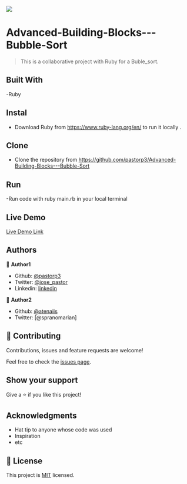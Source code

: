
![](https://img.shields.io/badge/Microverse-blueviolet)

# Advanced-Building-Blocks---Bubble-Sort

> This is a collaborative project with Ruby for a Buble_sort.

## Built With

-Ruby

## Instal
- Download Ruby from https://www.ruby-lang.org/en/ to run it locally .


## Clone
- Clone the repository from https://github.com/pastorp3/Advanced-Building-Blocks---Bubble-Sort

## Run
-Run code with ruby main.rb in your local terminal

## Live Demo
[Live Demo Link](https://repl.it/@pastorp3/Advanced-Building-Blocks-Bubble-Sort-18#main.rb)

## Authors

👤 **Author1**

- Github: [@pastorp3](https://github.com/pastorp3)
- Twitter: [@jose_pastor](https://twitter.com/jose_pastorp3 )
- Linkedin: [linkedin](https://www.linkedin.com/in/jos%C3%A9-pedraza-acevedo-ab700a1a9/)

👤 **Author2**

- Github: [@atenaiis](https://github.com/atenaiis)
- Twitter: [@spranomarian]


## 🤝 Contributing

Contributions, issues and feature requests are welcome!

Feel free to check the [issues page](https://github.com/pastorp3/Advanced-Building-Blocks---Bubble-Sort/issues).

## Show your support

Give a ⭐️ if you like this project!

## Acknowledgments

- Hat tip to anyone whose code was used
- Inspiration
- etc

## 📝 License

This project is [MIT](lic.url) licensed.
